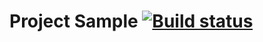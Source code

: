 # Project Sample [![Build status](https://ci.appveyor.com/api/projects/status/a9we30r68pja0a3j?svg=true)](https://ci.appveyor.com/project/BenderKate/1-2-2homework)